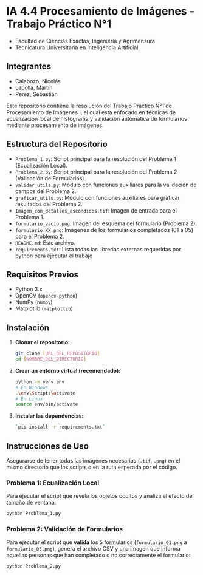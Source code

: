 # IA 4.4 Procesamiento de Imágenes - Trabajo Práctico N°1
* Facultad de Ciencias Exactas, Ingeniería y Agrimensura
* Tecnicatura Universitaria en Inteligencia Artificial

## Integrantes

* Calabozo, Nicolás
* Lapolla, Martín
* Perez, Sebastián

Este repositorio contiene la resolución del Trabajo Práctico N°1 de Procesamiento de Imágenes I, el cual esta enfocado en técnicas de ecualización local de histograma y validación automática de formularios mediante procesamiento de imágenes.

## Estructura del Repositorio

* `Problema_1.py`: Script principal para la resolución del Problema 1 (Ecualización Local).
* `Problema_2.py`: Script principal para la resolución del Problema 2 (Validación de Formularios).
* `validar_utils.py`: Módulo con funciones auxiliares para la validación de campos del Problema 2.
* `graficar_utils.py`: Módulo con funciones auxiliares para graficar resultados del Problema 2.
* `Imagen_con_detalles_escondidos.tif`: Imagen de entrada para el Problema 1.
* `formulario_vacio.png`: Imagen del esquema del formulario (Problema 2).
* `formulario_XX.png`: Imágenes de los formularios completados (01 a 05) para el Problema 2.
* `README.md`: Este archivo.
* `requirements.txt`: Lista todas las librerias externas requeridas por python para ejecutar el trabajo

## Requisitos Previos

* Python 3.x
* OpenCV (`opencv-python`)
* NumPy (`numpy`)
* Matplotlib (`matplotlib`)

## Instalación

1.  **Clonar el repositorio:**
    ```bash
    git clone [URL_DEL_REPOSITORIO]
    cd [NOMBRE_DEL_DIRECTORIO]
    ```
2.  **Crear un entorno virtual (recomendado):**
    ```bash
    python -m venv env
    # En Windows
    .\env\Scripts\activate
    # En Linux
    source env/bin/activate
    ```
3.  **Instalar las dependencias:**
    ```bash
    `pip install -r requirements.txt`
    ```

## Instrucciones de Uso

Asegurarse de tener todas las imágenes necesarias (`.tif`, `.png`) en el mismo directorio que los scripts o en la ruta esperada por el código.

### Problema 1: Ecualización Local

Para ejecutar el script que revela los objetos ocultos y analiza el efecto del tamaño de ventana:

```bash
python Problema_1.py
```

### Problema 2: Validación de Formularios

Para ejecutar el script que **valida** los 5 formularios (`formulario_01.png` a `formulario_05.png`), genera el archivo CSV y una imagen que informa aquellas personas que han 
completado o no correctamente el formulario:

```bash
python Problema_2.py
